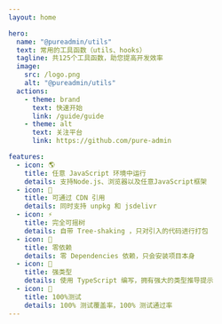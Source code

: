 ```yaml
---
layout: home

hero:
  name: "@pureadmin/utils"
  text: 常用的工具函数（utils、hooks）
  tagline: 共125个工具函数，助您提高开发效率
  image:
    src: /logo.png
    alt: "@pureadmin/utils"
  actions:
    - theme: brand
      text: 快速开始
      link: /guide/guide
    - theme: alt
      text: 关注平台
      link: https://github.com/pure-admin

features:
  - icon: 🌎
    title: 任意 JavaScript 环境中运行
    details: 支持Node.js、浏览器以及任意JavaScript框架
  - icon: 📡
    title: 可通过 CDN 引用
    details: 同时支持 unpkg 和 jsdelivr
  - icon: ⚡️
    title: 完全可摇树
    details: 自带 Tree-shaking ，只对引入的代码进行打包
  - icon: 💫
    title: 零依赖
    details: 零 Dependencies 依赖，只会安装项目本身
  - icon: 🦾
    title: 强类型
    details: 使用 TypeScript 编写，拥有强大的类型推导提示
  - icon: 💯
    title: 100%测试
    details: 100% 测试覆盖率，100% 测试通过率
---
```


<script setup>
import { onMounted } from 'vue'
// import { useMessage } from "./components/message"
import { addReleaseTag } from './.vitepress/utils/createElement.ts'

onMounted(() => {
  addReleaseTag()
})

// const mess = h("span", {}, [
//   "文档使用",
//   h(
//     "a",
//     {
//       href: "https://vitepress.vuejs.org/",
//       target: "_blank",
//       style: {
//         color: "#409eff",
//       },
//     },
//     [" vitepress "]
//   ),
//   h(
//     "span",
//     "编写，vitepress 处于非稳定版本阶段，如点击页面遇到卡顿，请刷新浏览器即可"
//   ),
// ])

// const { message } = useMessage()

// if(process.env.NODE_ENV !== 'development') message?.info(() => mess, { closable: true, duration: 12000 })
</script>
